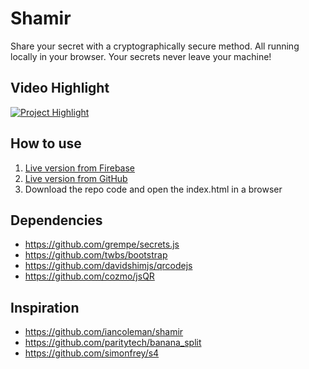 # Shamir

Share your secret with a cryptographically secure method. All running locally in your browser. Your secrets never leave your machine!

## Video Highlight

[![Project Highlight](https://img.youtube.com/vi/YETBRmuDxSE/0.jpg)](https://www.youtube.com/watch?v=YETBRmuDxSE)


## How to use

1. [Live version from Firebase](https://shamir-c83be.web.app)
2. [Live version from GitHub](https://cyrillbrito.github.io/shamir)
3. Download the repo code and open the index.html in a browser


## Dependencies

* https://github.com/grempe/secrets.js
* https://github.com/twbs/bootstrap
* https://github.com/davidshimjs/qrcodejs
* https://github.com/cozmo/jsQR


## Inspiration

* https://github.com/iancoleman/shamir
* https://github.com/paritytech/banana_split
* https://github.com/simonfrey/s4
